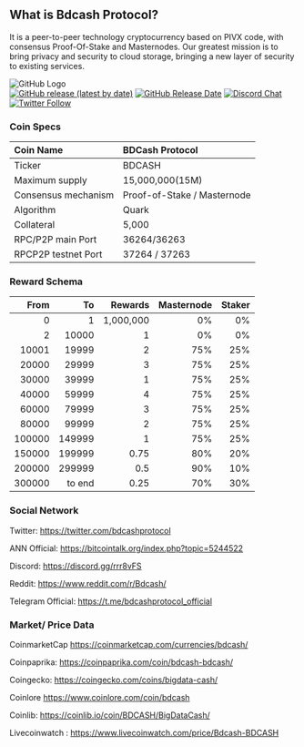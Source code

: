 ## What is Bdcash Protocol?
It is a peer-to-peer technology cryptocurrency based on PIVX code, with consensus Proof-Of-Stake and Masternodes. Our greatest mission is to bring privacy and security to cloud storage, bringing a new layer of security to existing services.


![GitHub Logo](https://bdcashprotocol.com/img/bdcash-logo.png) </br>
[![GitHub release (latest by date)](https://img.shields.io/github/v/release/BdcashProtocol/bdcash-protocol?color=%24000ace&cacheSeconds=3600)](https://github.com/BdcashProtocol/bdcash-protocol/releases)
[![GitHub Release Date](https://img.shields.io/github/release-date/BdcashProtocol/bdcash-protocol?color=%24000ace&cacheSeconds=3600)](https://github.com/BdcashProtocol/bdcash-protocol/releases)
[![Discord Chat](https://img.shields.io/discord/561164955924037637.svg?logo=discord)](https://discord.gg/rrr8vFS) 
[![Twitter Follow](https://img.shields.io/twitter/follow/BdcashProtocol)](https://twitter.com/BdcashProtocol)
### Coin Specs

Coin Name | BDCash Protocol
:--- | :---
Ticker | BDCASH
Maximum supply | 15,000,000(15M) 
Consensus mechanism | Proof-of-Stake / Masternode
Algorithm | Quark
Collateral | 5,000 
RPC/P2P main Port | 36264/36263
RPCP2P testnet Port | 37264 / 37263

### Reward Schema

From | To | Rewards | Masternode | Staker |
---: | ---: | ---: | ---: | ---: |
0         | 1         | 1,000,000   | 0%  | 0%  
2     | 10000    | 1      | 0% | 0% 
10001     | 19999    | 2     | 75% | 25% 
20000     | 29999    | 3     | 75% | 25% 
30000     | 39999    | 1     | 75% | 25% 
40000     | 59999    | 4     | 75% | 25% 
60000     | 79999    | 3     | 75% | 25% 
80000     | 99999    | 2     | 75% | 25%
100000    | 149999   | 1     | 75% | 25% 
150000    | 199999   | 0.75  | 80% | 20% 
200000    | 299999   | 0.5   | 90% | 10% 
300000    | to end   | 0.25  | 70% | 30% 

### Social Network
 
Twitter:  https://twitter.com/bdcashprotocol 

ANN Official:  https://bitcointalk.org/index.php?topic=5244522 

Discord:  https://discord.gg/rrr8vFS 

Reddit:  https://www.reddit.com/r/Bdcash/ 

Telegram Official: https://t.me/bdcashprotocol_official

### Market/ Price  Data 

CoinmarketCap https://coinmarketcap.com/currencies/bdcash/

Coinpaprika:  https://coinpaprika.com/coin/bdcash-bdcash/

Coingecko: https://coingecko.com/coins/bigdata-cash/

Coinlore  https://www.coinlore.com/coin/bdcash

Coinlib: https://coinlib.io/coin/BDCASH/BigDataCash/

Livecoinwatch : https://www.livecoinwatch.com/price/Bdcash-BDCASH
